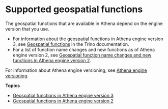 # Supported geospatial functions<a name="geospatial-functions-list"></a>

The geospatial functions that are available in Athena depend on the engine version that you use\.
+ For information about the geospatial functions in Athena engine version 3, see [Geospatial functions](https://trino.io/docs/current/functions/geospatial.html) in the Trino documentation\.
+ For a list of function name changes and new functions as of Athena engine version 2, see [Geospatial function name changes and new functions in Athena engine version 2](geospatial-functions-list-v2-function-name-changes-and-new-functions.md)\.

For information about Athena engine versioning, see [Athena engine versioning](engine-versions.md)\.

**Topics**
+ [Geospatial functions in Athena engine version 3](geospatial-functions-v3.md)
+ [Geospatial functions in Athena engine version 2](geospatial-functions-list-v2.md)